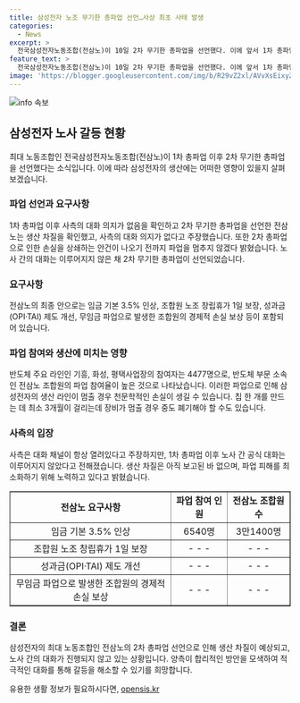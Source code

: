 ```yaml
---
title: 삼성전자 노조 무기한 총파업 선언…사상 최초 사태 발생
categories:
  - News
excerpt: >
  전국삼성전자노동조합(전삼노)이 10일 2차 무기한 총파업을 선언했다. 이에 앞서 1차 총파업 도중 생산 차질이 확인되었다고 전삼노는 밝혔는데, 사측은 생산 차질을 부인하며 대화 의지를 보이지 않았다. 전삼노는 이에 대한 응징을 약속하며 파업이 경제적 손실을 보상받을 때까지 멈추지 않을 것을 강조했다. 이에 반도체 부문 조합원 25%가 파업에 참여하며 생산 중단으로 인한 손실 우려가 나오고 있다. 사측은 대화 채널은 열려있지만 1차 총파업 이후 공식 대화가 없었다고 전해졌다. 
feature_text: >
  전국삼성전자노동조합(전삼노)이 10일 2차 무기한 총파업을 선언했다. 이에 앞서 1차 총파업 도중 생산 차질이 확인되었다고 전삼노는 밝혔는데, 사측은 생산 차질을 부인하며 대화 의지를 보이지 않았다. 전삼노는 이에 대한 응징을 약속하며 파업이 경제적 손실을 보상받을 때까지 멈추지 않을 것을 강조했다. 이에 반도체 부문 조합원 25%가 파업에 참여하며 생산 중단으로 인한 손실 우려가 나오고 있다. 사측은 대화 채널은 열려있지만 1차 총파업 이후 공식 대화가 없었다고 전해졌다. 
image: 'https://blogger.googleusercontent.com/img/b/R29vZ2xl/AVvXsEixyZcFfHzMRdzZMjFBmAUKJYCLCGyLL1o632UiGVXcaFdKo_bkvkuCioo0uUKlGfBVcT3P84aROyZIXSBEx3Aw5nCQ3pTgDom1WDC4m8eifvWiAmWEEVb4x6G_l8C0QH225ldMjyaFvpxGEBGNO37VmDTDMHGhJPq73UglMfDca1-0aw/s1600/blogspot.png'
---
```


<p><img src="https://blogger.googleusercontent.com/img/b/R29vZ2xl/AVvXsEixyZcFfHzMRdzZMjFBmAUKJYCLCGyLL1o632UiGVXcaFdKo_bkvkuCioo0uUKlGfBVcT3P84aROyZIXSBEx3Aw5nCQ3pTgDom1WDC4m8eifvWiAmWEEVb4x6G_l8C0QH225ldMjyaFvpxGEBGNO37VmDTDMHGhJPq73UglMfDca1-0aw/s1600/blogspot.png" alt="info 속보" /></p>

<h2 data-ke-size="size26">삼성전자 노사 갈등 현황</h2>

<p data-ke-size="size16">최대 노동조합인 전국삼성전자노동조합(전삼노)이 1차 총파업 이후 2차 무기한 총파업을 선언했다는 소식입니다. 이에 따라 삼성전자의 생산에는 어떠한 영향이 있을지 살펴보겠습니다.</p>

<h3>파업 선언과 요구사항</h3>

<p data-ke-size="size16">1차 총파업 이후 사측의 대화 의지가 없음을 확인하고 2차 무기한 총파업을 선언한 전삼노는 생산 차질을 확인했고, 사측의 대화 의지가 없다고 주장했습니다. 또한 2차 총파업으로 인한 손실을 상쇄하는 안건이 나오기 전까지 파업을 멈추지 않겠다 밝혔습니다. 노사 간의 대화는 이루어지지 않은 채 2차 무기한 총파업이 선언되었습니다.</p>

<h3>요구사항</h3>

<p data-ke-size="size16">전삼노의 최종 안으로는 임금 기본 3.5% 인상, 조합원 노조 창립휴가 1일 보장, 성과금(OPI·TAI) 제도 개선, 무임금 파업으로 발생한 조합원의 경제적 손실 보상 등이 포함되어 있습니다.</p>

<h3>파업 참여와 생산에 미치는 영향</h3>

<p data-ke-size="size16">반도체 주요 라인인 기흥, 화성, 평택사업장의 참여자는 4477명으로, 반도체 부문 소속인 전삼노 조합원의 파업 참여율이 높은 것으로 나타났습니다. 이러한 파업으로 인해 삼성전자의 생산 라인이 멈출 경우 천문학적인 손실이 생길 수 있습니다. 칩 한 개를 만드는 데 최소 3개월이 걸리는데 장비가 멈출 경우 중도 폐기해야 할 수도 있습니다.</p>

<h3>사측의 입장</h3>

<p data-ke-size="size16">사측은 대화 채널이 항상 열려있다고 주장하지만, 1차 총파업 이후 노사 간 공식 대화는 이루어지지 않았다고 전해졌습니다. 생산 차질은 아직 보고된 바 없으며, 파업 피해를 최소화하기 위해 노력하고 있다고 밝혔습니다.</p>

<table style="width: 100%;" border="1">
<tbody>
<tr>
<td style="text-align: center; height: 17px;"><b>전삼노 요구사항</b></td>
<td style="text-align: center; height: 17px;"><b>파업 참여 인원</b></td>
<td style="text-align: center; height: 17px;"><b>전삼노 조합원 수</b></td>
</tr>
<tr>
<td style="text-align: center; height: 17px;">임금 기본 3.5% 인상</td>
<td style="text-align: center; height: 17px;">6540명</td>
<td style="text-align: center; height: 17px;">3만1400명</td>
</tr>
<tr>
<td style="text-align: center; height: 17px;">조합원 노조 창립휴가 1일 보장</td>
<td style="text-align: center; height: 17px;">- - -</td>
<td style="text-align: center; height: 17px;">- - -</td>
</tr>
<tr>
<td style="text-align: center; height: 17px;">성과금(OPI·TAI) 제도 개선</td>
<td style="text-align: center; height: 17px;">- - -</td>
<td style="text-align: center; height: 17px;">- - -</td>
</tr>
<tr>
<td style="text-align: center; height: 17px;">무임금 파업으로 발생한 조합원의 경제적 손실 보상</td>
<td style="text-align: center; height: 17px;">- - -</td>
<td style="text-align: center; height: 17px;">- - -</td>
</tr>
</tbody>
</table>

<h3>결론</h3>

<p data-ke-size="size16">삼성전자의 최대 노동조합인 전삼노의 2차 총파업 선언으로 인해 생산 차질이 예상되고, 노사 간의 대화가 진행되지 않고 있는 상황입니다. 양측이 합리적인 방안을 모색하여 적극적인 대화를 통해 갈등을 해소할 수 있기를 희망합니다.</p>
유용한 생활 정보가 필요하시다면, <a href="https://opensis.kr" rel="dofollow">opensis.kr</a>


